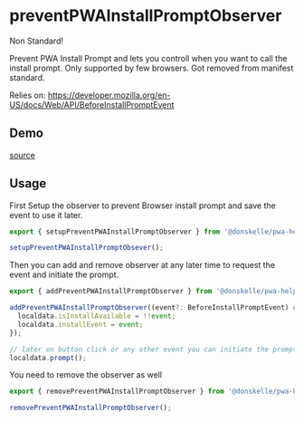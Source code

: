 # preventPWAInstallPromptObserver

Non Standard!

Prevent PWA Install Prompt and lets you controll when you want to call the install prompt.
Only supported by few browsers. Got removed from manifest standard.

Relies on:
https://developer.mozilla.org/en-US/docs/Web/API/BeforeInstallPromptEvent

<script setup>
import Demo from './demo.vue'
import Supported from './supported.vue'
</script>

## Demo

<DemoContainer>
  <p class="demo-source-link"><a href="https://github.com/donskelle/pwa-helpers/tree/master/packages/functions/installAvailableObserver/demo.vue" targat="blank">source</a></p>
  <Supported>
    <Demo/>
  </Supported>
</DemoContainer>

## Usage

First Setup the observer to prevent Browser install prompt and save the event to use it later.

```ts
export { setupPreventPWAInstallPromptObserver } from '@donskelle/pwa-helpers';

setupPreventPWAInstallPromptObsever();
```

Then you can add and remove observer at any later time to request the event and initiate the prompt.

```ts
export { addPreventPWAInstallPromptObserver } from '@donskelle/pwa-helpers';

addPreventPWAInstallPromptObserver((event?: BeforeInstallPromptEvent) => {
  localdata.isInstallAvailable = !!event;
  localdata.installEvent = event;
});

// later on button click or any other event you can initiate the prompt
localdata.prompt();
```

You need to remove the observer as well

```ts
export { removePreventPWAInstallPromptObserver } from '@donskelle/pwa-helpers';

removePreventPWAInstallPromptObserver();
```
